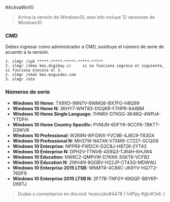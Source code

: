 #ActivaWin10

> Activa la versión de Windows10, esta info incluye 12 versiones de Windows10

### CMD

Debes ingresar como administrador a CMD, sustituye el número de serie de acuerdo a la versión.

	1. slmgr /ipk *****-*****-*****-*****-*****
	2. slmgr /skms kms.digiboy.ir     si no funciona ingresa el siguiente, si funciona ejecuta el 3. 
	2. slmgr /skms kms.msguides.com
	3. slmgr /ato
	
### Números de serie

* **Windows 10 Home:** TX9XD-98N7V-6WMQ6-BX7FG-H8Q99
* **Windows 10 Home N:** 3KHY7-WNT83-DGQKR-F7HPR-844BM
* **Windows 10 Home Single Language:** 7HNRX-D7KGG-3K4RQ-4WPJ4-YTDFH
* **Windows 10 Home Country Specific:** PVMJN-6DFY6-9CCP6-7BKTT-D3WVR
* **Windows 10 Professional:** W269N-WFGWX-YVC9B-4J6C9-T83GX
* **Windows 10 Professional N:** MH37W-N47XK-V7XM9-C7227-GCQG9
* **Windows 10 Enterprise:** NPPR9-FWDCX-D2C8J-H872K-2YT43
* **Windows 10 Enterprise N:** DPH2V-TTNVB-4X9Q3-TJR4H-KHJW4
* **Windows 10 Education:** NW6C2-QMPVW-D7KKK-3GKT6-VCFB2
* **Windows 10 Education N:** 2WH4N-8QGBV-H22JP-CT43Q-MDWWJ
* **Windows 10 Enterprise 2015 LTSB:** WNMTR-4C88C-JK8YV-HQ7T2-76DF9
* **Windows 10 Enterprise 2015 LTSB N:** 2F77B-TNFGY-69QQF-B8YKP-D69TJ

> Dudas o comentarios en discord: heanczko#4478 | h4Ppy #@cK1n6 :)

